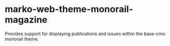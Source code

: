 marko-web-theme-monorail-magazine
===

Provides support for displaying publications and issues within the base-cms monorail theme.
